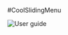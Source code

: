 #CoolSlidingMenu


![User guide](https://raw.githubusercontent.com/cba023/CoolSlidingMenu/master/desc.gif)
